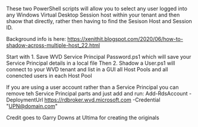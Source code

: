 These two PowerShell scripts will allow you to select any user logged into any Windows Virtual Desktop Session host within your tenant and then shaow that directly, rather then having to find the Sesison Host and Session ID.

Background info is here: https://xenithit.blogspot.com/2020/06/how-to-shadow-across-multiple-host_22.html

Start with 1. Save WVD Service Principal Password.ps1 which will save your Service Principal details in a local file
Then 2. Shadow a User.ps1 will connect to your WVD tenant and list in a GUI all Host Pools and all conencted users in each Host Pool

If you are using a user account rather than a Service Principal you can remove teh Service Principal parts and just add and run: 
Add-RdsAccount -DeploymentUrl https://rdbroker.wvd.microsoft.com -Credential "<UPN@domain.com>"

Credit goes to Garry Downs at Ultima for creating the originals
